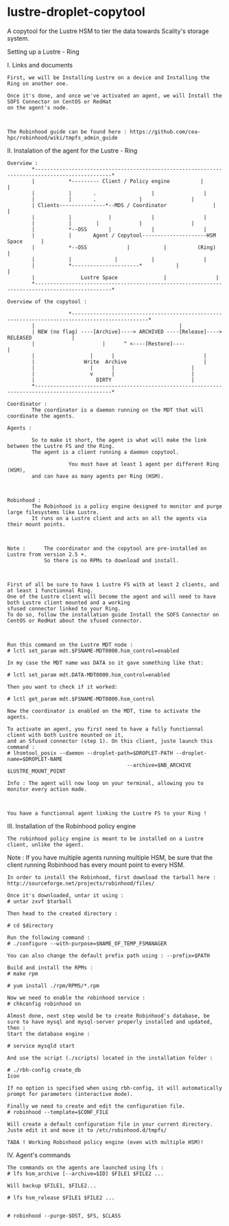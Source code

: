 # lustre-droplet-copytool
A copytool for the Lustre HSM to tier the data towards Scality's storage system.


Setting up a Lustre - Ring

 
I. Links and documents

 

    First, we will be Installing Lustre on a device and Installing the Ring on another one.

    Once it's done, and once we've activated an agent, we will Install the SOFS Connector on CentOS or RedHat
    on the agent's node.

 

    The Robinhood guide can be found here : https://github.com/cea-hpc/robinhood/wiki/tmpfs_admin_guide

 
II. Instalation of the agent for the Lustre - Ring


    Overview :
			*-----------------------------------------------------------------------------------------------*
			|			*--------- Client / Policy engine          |				|
			|			|	   	.    	   		   |				|
			|			|		.			   |				|
			| Clients---------------*--MDS / Coordinator			   |				|
			| 			|      	 	 |			   |				|
			|			|		 |			   |				|
			|			*--OSS		 |			   |				|
			|			|		Agent / Copytool---------------------HSM Space		|
			|			*--OSS		       |		   |	      (Ring)		|
			|			|		       |		   |				|
			|			*----------------------*		   |				|
			|			    Lustre Space			   |				|
			*-----------------------------------------------------------------------------------------------*

    Overview of the copytool :

    	     	    	*-----------------------------------------------------------------------------------------------*
			|												|
			| NEW (no flag) ----[Archive]----> ARCHIVED ----[Release]----> RELEASED				|
			|     	  			   |      ^ <----[Restore]---- 					|
			|				   |	  | 							|
			|				 Write  Archive							|
			|				   |      |							|
			|				   v	  |							|
			|				     DIRTY							|
			*-----------------------------------------------------------------------------------------------*

    Coordinator :
			The coordinator is a daemon running on the MDT that will coordinate the agents.

    Agents :

			So to make it short, the agent is what will make the link between the Lustre FS and the Ring.
			The agent is a client running a daemon copytool.

                        You must have at least 1 agent per different Ring (HSM),
			and can have as many agents per Ring (HSM).

 

    Robinhood :
			The Robinhood is a policy engine designed to monitor and purge large filesystems like Lustre.
		   	It runs on a Lustre client and acts on all the agents via their mount points.



    Note :	   	The coordinator and the copytool are pre-installed on Lustre from version 2.5 +.
     		   	So there is no RPMs to download and install.

 

    First of all be sure to have 1 Lustre FS with at least 2 clients, and at least 1 functionnal Ring.
    One of the Lustre client will become the agent and will need to have both Lustre client mounted and a working
    sfused connector linked to your Ring.
    To do so, follow the installation guide Install the SOFS Connector on CentOS or RedHat about the sfused connector.

     

    Run this command on the Lustre MDT node :
    # lctl set_param mdt.$FSNAME-MDT0000.hsm_control=enabled
     
    In my case the MDT name was DATA so it gave something like that:
     
    # lctl set_param mdt.DATA-MDT0000.hsm_control=enabled
     
    Then you want to check if it worked:
     
    # lctl get_param mdt.$FSNAME-MDT0000.hsm_control

    Now the coordinator is enabled on the MDT, time to activate the agents.

    To activate an agent, you first need to have a fully functionnal client with both Lustre mounted on it,
    and an Sfused connector (step 1). On this client, juste launch this command :
    # lhsmtool_posix --daemon --droplet-path=$DROPLET-PATH --droplet-name=$DROPLET-NAME
      		     	      				   --archive=$NB_ARCHIVE $LUSTRE_MOUNT_POINT

    Info : The agent will now loop on your terminal, allowing you to monitor every action made.



    You have a functionnal agent linking the Lustre FS to your Ring !


III. Installation of the Robinhood policy engine


    The robinhood policy engine is meant to be installed on a Lustre client, unlike the agent.



Note : 		  If you have multiple agents running multiple HSM, be sure that the client running
     		  Robinhood has every mount point to every HSM.

    In order to install the Robinhood, first download the tarball here : http://sourceforge.net/projects/robinhood/files/

    Once it's downloaded, untar it using :
    # untar zxvf $tarball
     
    Then head to the created directory :
     
    # cd $directory

    Run the following command :
    # ./configure --with-purpose=$NAME_OF_TEMP_FSMANAGER
     
    You can also change the default prefix path using : --prefix=$PATH

    Build and install the RPMs :
    # make rpm
     
    # yum install ./rpm/RPMS/*.rpm

    Now we need to enable the robinhood service :
    # chkconfig robinhood on

    Almost done, next step would be to create Robinhood's database, be sure to have mysql and mysql-server properly installed and updated, then :
    Start the database engine :
     
    # service mysqld start
     
    And use the script (./scripts) located in the installation folder :
     
    # ./rbh-config create_db
    Icon

    If no option is specified when using rbh-config, it will automatically prompt for parameters (interactive mode).

    Finally we need to create and edit the configuration file.
    # robinhood --template=$CONF_FILE
     
    Will create a default configuration file in your current directory. Juste edit it and move it to /etc/robinhood.d/tmpfs/

    TADA ! Working Robinhood policy engine (even with multiple HSM)!

 

 
IV. Agent's commands

 

    The commands on the agents are launched using lfs :
    # lfs hsm_archive [--archive=$ID] $FILE1 $FILE2 ...
     
    Will backup $FILE1, $FILE2...
     
    # lfs hsm_release $FILE1 $FILE2 ...
     
     
    # robinhood --purge-$OST, $FS, $CLASS